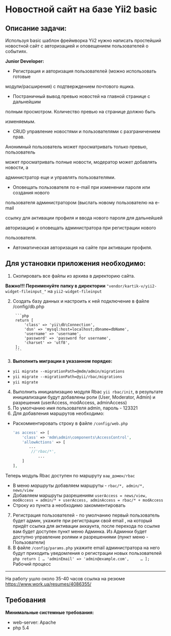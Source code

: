 Новостной сайт на базе Yii2 basic
=================================

**Описание задачи:**
--------------------
Используя basic шаблон фреймворка Yii2 нужно написать простейший новостной сайт
с авторизацией и оповещением пользователей о событиях.

**Junior Developer:**

- Регистрация и авторизация пользователей (можно использовать готовые

модули/расширения) с подтверждением почтового ящика.

- Постраничный вывод превью новостей на главной странице с дальнейшим

полным просмотром. Количество превью на странице должно быть

изменяемым.

- CRUD управление новостями и пользователями с разграничением прав.

Анонимный пользователь может просматривать только превью, пользователь

может просматривать полные новости, модератор может добавлять новости, а

администратор еще и управлять пользователями.

- Оповещать пользователя по e-mail при изменении пароля или создания нового

пользователя администратором (выслать новому пользователю на e-mail

ссылку для активации профиля и ввода нового пароля для дальнейшей

авторизации) и оповещать администратора при регистрации нового

пользователя.

- Автоматическая авторизация на сайте при активации профиля.


**Для установки приложения необходимо:**
----------------------------------------

1. Скопировать все файлы из архива в директорию сайта.

**Важно!!! Переименуйте папку в директории** ```"vendor/kartik-v/yii2-widget-fileinput_"``` на
```yii2-widget-fileinput```

2. Создать базу данных и настроить к ней подключение в файле /config/db.php

        ```php
        return [
            'class' => 'yii\db\Connection',
            'dsn' => 'mysql:host=localhost;dbname=dbName',
            'username' => 'username',
            'password' => 'password for username',
            'charset' => 'utf8',    
        ];
        ```
3. **Выполнить миграции в указанном порядке:**
- ```yii migrate --migrationPath=@mdm/admin/migrations```
- ```yii migrate --migrationPath=@yii/rbac/migrations```
- ```yii migrate``` 
4.	Выполнить инициализацию модуля Rbac ```yii rbac/init```, в результате инициализации будут добавлены роли (User, Moderator, Admin) и разрешения (userAccess, modAccess, adminAccess)
5.	По умолчанию имя пользователя admin, пароль - 123321 
6.	Для добавления маршрутов необходимо:
- Раскомментировать строку в файле ```/config/web.php```

    ```php
    'as access' => [
        'class' => 'mdm\admin\components\AccessControl',
        'allowActions' => [
           ...
            //'rbac/*',
               ...
        ]
    ],
    ```
 Теперь модуль Rbac доступен по маршруту ```ваш_домен/rbac```
- В меню *маршруты* добавляем маршруты - ```rbac/*, admin/*, news/view```
- Добавляем маршруты разрешениям ```userAccess = news/view,
	modAccess = admin/* + userAccess, adminAccess = rbac/* + modAccess```
- Строку из пункта а необходимо закомментировать 
7.	Регистрация пользователей - по умолчанию первый пользователь будет админ, укажите при регистрации свой email , на который придёт ссылка для активации аккаунта, после перехода по ссылке вам будет доступен пункт меню Админка. 
Из Админки будет доступно управление ролями и разрешениями (пункт меню - Пользователи)
8.	В файле ```/config/params.php``` укажите email администратора на него будут приходить уведомления о регистрации новых пользователей
        ```php
        return [
               …
            'adminEmail' => 'admin@example.com',    
             …
        ];
        ```
Рабочий процесс
--------
На работу ушло около 35-40 часов
ссылка на резюме https://www.work.ua/resumes/4086355/

Требования
------------

**Минимальные системные требования:**
- web-server: Apache
- php 5.4

